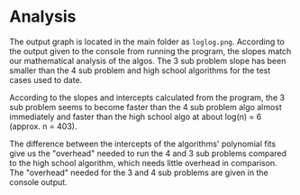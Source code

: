 # Analysis
The output graph is located in the main folder as `loglog.png`.
According to the output given to the console from running the program, 
the slopes match our mathematical analysis of the algos. The 3 sub 
problem slope has been smaller than the 4 sub problem and high school 
algorithms for the test cases used to date.

According to the slopes and intercepts calculated from the program, 
the 3 sub problem seems to become faster than the 4 sub problem algo 
almost immediately and faster than the high school algo at about 
log(n) = 6 (approx. n = 403).

The difference between the intercepts of the algorithms' polynomial fits
give us the "overhead" needed to run the 4 and 3 sub problems compared 
to the high school algorithm, which needs little overhead in comparison.
The "overhead" needed for the 3 and 4 sub problems are given in the console output.
